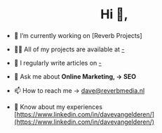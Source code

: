 <h1 align="center">Hi 👋,</h1>
<h3 align="center"></h3>

- 🔭 I’m currently working on [Reverb Projects]

- 👨‍💻 All of my projects are available at [-](-)

- 📝 I regularly write articles on [-](-)

- 💬 Ask me about **Online Marketing, -> SEO**

- 📫 How to reach me -> <a href="mailto:dave@reverbmedia.nl">dave@reverbmedia.nl</a>

- 📄 Know about my experiences [https://www.linkedin.com/in/davevangelderen/](https://www.linkedin.com/in/davevangelderen/)



